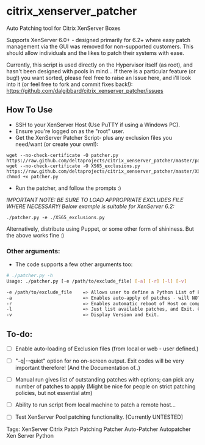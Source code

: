 citrix_xenserver_patcher
========================

Auto Patching tool for Citrix XenServer Boxes

Supports XenServer 6.0+ - designed primarily for 6.2+ where easy patch management via the GUI was removed
for non-supported customers. This should allow individuals and the likes to patch their systems with ease.

Currently, this script is used directly on the Hypervisor itself (as root), and hasn't been designed with pools in mind...
If there is a particular feature (or bug!) you want sorted, please feel free to raise an Issue here, and i'll look into it (or feel free to fork and commit fixes back!): https://github.com/dalgibbard/citrix_xenserver_patcher/issues

## How To Use
* SSH to your XenServer Host (Use PuTTY if using a Windows PC).
* Ensure you're logged on as the "root" user.
* Get the XenServer Patcher Script- plus any exclusion files you need/want (or create your own!):

```
wget --no-check-certificate -O patcher.py https://raw.github.com/deltaprojects/citrix_xenserver_patcher/master/patcher.py
wget --no-check-certificate -O XS65_exclusions.py https://raw.github.com/deltaprojects/citrix_xenserver_patcher/master/XS65_exclusions.py
chmod +x patcher.py
```

* Run the patcher, and follow the prompts :)

*IMPORTANT NOTE: BE SURE TO LOAD APPROPRIATE EXCLUDES FILE WHERE NECESSARY! Below example is suitable for XenServer 6.2:*

```
./patcher.py -e ./XS65_exclusions.py
```

Alternatively, distribute using Puppet, or some other form of shininess. But the above works fine :)

### Other arguments:
* The code supports a few other arguments too:

```bash
# ./patcher.py -h
Usage: ./patcher.py [-e /path/to/exclude_file] [-a] [-r] [-l] [-v]

-e /path/to/exclude_file    => Allows user to define a Python List of Patches NOT to install.
-a                          => Enables auto-apply of patches - will NOT reboot host without below option.
-r                          => Enables automatic reboot of Host on completion of patching without prompts.
-l                          => Just list available patches, and Exit. Cannot be used with '-a' or '-r'.
-v                          => Display Version and Exit.
```

## To-do:
- [ ] Enable auto-loading of Exclusion files (from local or web - user defined.)
- [ ] "-q|--quiet" option for no on-screen output. Exit codes will be very important therefore! (And the Documentation of..)
- [ ] Manual run gives list of outstanding patches with options; can pick any number of patches to apply (Might be nice for people on strict patching policies, but not essential atm)
- [ ] Ability to run script from local machine to patch a remote host...
- [ ] Test XenServer Pool patching functionality. [Currently UNTESTED]



Tags: XenServer Citrix Patch Patching Patcher Auto-Patcher Autopatcher Xen Server Python
